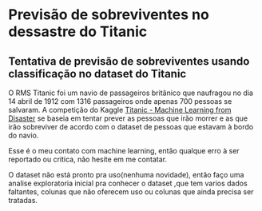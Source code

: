 # Previsão de sobreviventes no dessastre do Titanic
## Tentativa de previsão de sobreviventes usando classificação no dataset do Titanic

O RMS Titanic foi um navio de passageiros britânico que naufragou no dia 14 abril de 1912 com 1316 passageiros onde
apenas 700 pessoas se salvaram. A competição do Kaggle [Titanic - Machine Learning from Disaster](https://www.kaggle.com/c/titanic)
se baseia em tentar prever as pessoas que irão morrer e as que irão sobreviver de acordo com o dataset de pessoas que
estavam à bordo do navio.

Esse é o meu contato com machine learning, então qualque erro à ser reportado ou critica, não hesite em me contatar.

O dataset não está pronto pra uso(nenhuma novidade), então faço uma analise exploratoria inicial pra conhecer o dataset
,que tem varios dados faltantes, colunas que não oferecem uso ou colunas que ainda precisa ser tratadas. 
